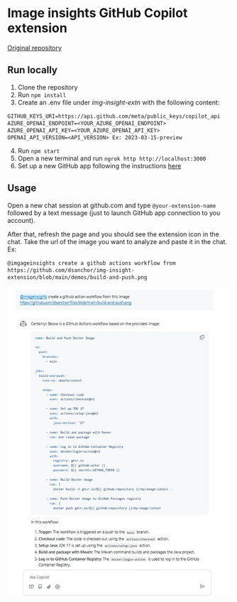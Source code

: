 # Image insights GitHub Copilot extension

[Original repository](https://github.com/ambilykk/img-insight-extension)

## Run locally

1. Clone the repository
2. Run `npm install`
3. Create an .env file  under *img-insight-extn* with the following content:
```
GITHUB_KEYS_URI=https://api.github.com/meta/public_keys/copilot_api
AZURE_OPENAI_ENDPOINT=<YOUR_AZURE_OPENAI_ENDPOINT>
AZURE_OPENAI_API_KEY=<YOUR_AZURE_OPENAI_API_KEY>
OPENAI_API_VERSION=<API_VERSION> Ex: 2023-03-15-preview
```
4. Run `npm start`
5. Open a new terminal and run `ngrok http http://localhost:3000`	
6. Set up a new GitHub app following the instructions [here](https://docs.github.com/en/copilot/building-copilot-extensions/creating-a-copilot-extension/creating-a-github-app-for-your-copilot-extension)

## Usage

Open a new chat session at github.com and type `@your-extension-name` followed by a text message (just to launch GitHub app connection to you account). 

After that, refresh the page and you should see the extension icon in the chat. Take the url of the image you want to analyze and paste it in the chat. Ex:

```
@imgageinsights create a github actions workflow from https://github.com/dsanchor/img-insight-extension/blob/main/demos/build-and-push.png
```

![alt text](demos/image.png)